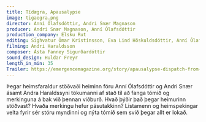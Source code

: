 ```yaml
---
title: Tídægra, Apausalypse
image: tigaegra.png
director: Anní Ólafsdóttir, Andri Snær Magnason
producer: Andri Snær Magnason, Anní Ólafsdóttir
production_company: Elsku Rut
editing: Sighvatur Ómar Kristinsson, Eva Lind Höskuldsdóttir, Anní Ólafsdóttir
filming: Andri Haraldsson
composer: Ásta Fanney Sigurðardóttir
sound_design: Huldar Freyr
length_in_min: 35
Trailer: https://emergencemagazine.org/story/apausalypse-dispatch-from-iceland/
---
```

Þegar heimsfaraldur stöðvaði heiminn fóru Anní Ólafsdóttir og Andri Snær ásamt Andra Haraldssyni tökumanni af stað til að fanga tómið og merkinguna á bak við þennan viðburð. Hvað þýðir það þegar heimurinn stöðvast? Hvaða merkingu hefur pásutakkinn? Listamenn og heimspekingar velta fyrir sér stóru myndinni og nýta tómið sem svið þegar allt er lokað.